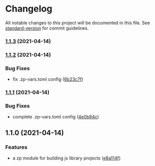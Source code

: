 # Changelog

All notable changes to this project will be documented in this file. See [standard-version](https://github.com/conventional-changelog/standard-version) for commit guidelines.

### [1.1.3](https://github.com/zppack/template-build-lib/compare/v1.1.2...v1.1.3) (2021-04-14)

### [1.1.2](https://github.com/zppack/template-build-lib/compare/v1.1.1...v1.1.2) (2021-04-14)


### Bug Fixes

* fix .zp-vars.toml config ([6b23c7f](https://github.com/zppack/template-build-lib/commit/6b23c7f70f10538e947981eb7556e0051c9b5082))

### [1.1.1](https://github.com/zppack/template-build-lib/compare/v1.1.0...v1.1.1) (2021-04-14)


### Bug Fixes

* complete .zp-vars.toml config ([4e0b64c](https://github.com/zppack/template-build-lib/commit/4e0b64ce95363451eacaa72ed96c359d1c970c78))

## 1.1.0 (2021-04-14)


### Features

* a zp module for building js library projects ([e8a114f](https://github.com/zppack/template-build-lib/commit/e8a114fddcaecc17785bc60a84adb9c4aaacd4c9))
